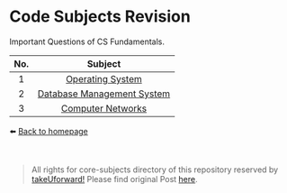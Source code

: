 # Code Subjects Revision

Important Questions of CS Fundamentals.

| No. |                 Subject                 |
| :-: | :-------------------------------------: |
|  1  |       [Operating System](./OS.md)       |
|  2  | [Database Management System](./DBMS.md) |
|  3  |      [Computer Networks](./CN.md)       |

⬅️ [Back to homepage](/README.md)

<br>

> All rights for core-subjects directory of this repository reserved by [takeUforward!](https://takeuforward.org/interviews/must-do-questions-for-dbms-cn-os-interviews-sde-core-sheet/)
> Please find original Post [here](https://takeuforward.org/interviews/must-do-questions-for-dbms-cn-os-interviews-sde-core-sheet/).
